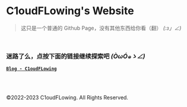 # C1oudFLowing's Website

> 这只是一个普通的 Github Page，没有其他东西给你看（翻） _(:з」∠)_

<br>

### 迷路了么，点按下面的链接继续探索吧 _(ÒωÓ๑ゝ∠)_

[**`Blog - C1oudFLowing`**](https://C1oudFLowing.github.io/blog/)

<br>
<br>
<p>©2022-2023 C1oudFLowing. All Rights Reserved.</p>


